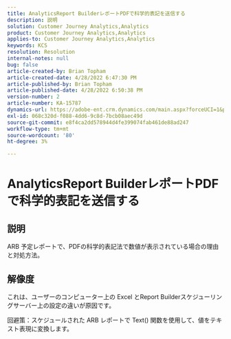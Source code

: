 ```yaml
---
title: AnalyticsReport BuilderレポートPDFで科学的表記を送信する
description: 説明
solution: Customer Journey Analytics,Analytics
product: Customer Journey Analytics,Analytics
applies-to: Customer Journey Analytics,Analytics
keywords: KCS
resolution: Resolution
internal-notes: null
bug: false
article-created-by: Brian Topham
article-created-date: 4/28/2022 6:47:30 PM
article-published-by: Brian Topham
article-published-date: 4/28/2022 6:50:38 PM
version-number: 2
article-number: KA-15787
dynamics-url: https://adobe-ent.crm.dynamics.com/main.aspx?forceUCI=1&pagetype=entityrecord&etn=knowledgearticle&id=e0a453a2-23c7-ec11-a7b6-0022480a1b03
exl-id: 068c320d-f088-4dd6-9c8d-7bcb08aec49d
source-git-commit: e8f4ca2dd578944d4fe399074fab461de88ad247
workflow-type: tm+mt
source-wordcount: '80'
ht-degree: 3%

---
```


# AnalyticsReport BuilderレポートPDFで科学的表記を送信する

## 説明


ARB 予定レポートで、PDFの科学的表記法で数値が表示されている場合の理由と対処方法。


## 解像度


これは、ユーザーのコンピューター上の Excel とReport Builderスケジューリングサーバー上の設定の違いが原因です。

回避策：スケジュールされた ARB レポートで Text() 関数を使用して、値をテキスト表現に変換します。
